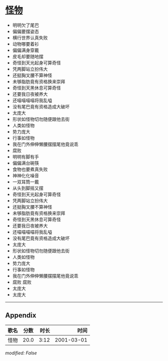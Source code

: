 # [怪物](https://music.163.com/song?id=67437)

* 明明欠了尾巴
* 偏偏要摆姿态
* 横行世界认真失败
* 动物哪要着衫
* 偏偏满身穿戴
* 皮毛却要随地摆
* 奇怪到天光起身可算奇怪
* 凭两脚站立扮伟大
* 还挺胸叉腰不算神怪
* 未够脂肪竟有资格换来崇拜
* 奇怪到天黑休息可算奇怪
* 还要我日夜被养大
* 还喵喵喵喵将我乱嗌
* 没有尾巴竟有资格造成大破坏
* 太庞大
* 形状如怪物切勿随便跟他去街
* 人类如怪物
* 势力庞大
* 行事如怪物
* 我在门外伸伸懒腰摆摆尾他竟说乖
* 腐败
* 明明有脚有手
* 偏偏满台碗筷
* 食物也要煮真失败
* 神神化化噪音
* 一双耳筒一戴
* 从头到脚摇又摆
* 奇怪到天光起身可算奇怪
* 凭两脚站立扮伟大
* 还挺胸叉腰不算神怪
* 未够脂肪竟有资格换来崇拜
* 奇怪到天黑休息可算奇怪
* 还要我日夜被养大
* 还喵喵喵喵将我乱嗌
* 没有尾巴竟有资格造成大破坏
* 太庞大
* 形状如怪物切勿随便跟他去街
* 人类如怪物
* 势力庞大
* 行事如怪物
* 我在门外伸伸懒腰摆摆尾他竟说乖
* 腐败  腐败
* 太庞大
* 太庞大


---

## Appendix

|歌名|分数|时长|时间|
|:---|:---:|---:|---:|
|怪物|20.0|3:12|2001-03-01

*modified: False*